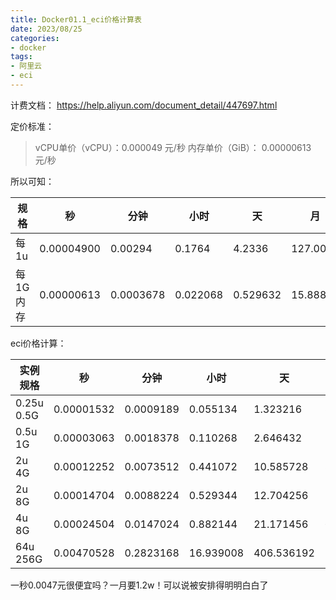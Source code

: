 ```yaml
---
title: Docker01.1_eci价格计算表
date: 2023/08/25
categories:
- docker
tags:
- 阿里云
- eci
---
```


计费文档：
https://help.aliyun.com/document_detail/447697.html

定价标准：

>vCPU单价（vCPU）：0.000049 元/秒
>内存单价（GiB）： 0.00000613 元/秒

所以可知：

|  规格  | 秒  | 分钟 | 小时 | 天 | 月 | 年|
|  ----  | ----  | ----  | ----  | ----  | ----  |----  | 
|每1u|0.00004900 |0.00294|0.1764|4.2336	|127.008|1545.264|
|每1G内存|0.00000613|0.0003678|0.022068|0.529632|15.88896|193.31568|


eci价格计算：

|  实例规格  | 秒  | 分钟 | 小时 | 天 | 月 |年|
|  ----  | ----  | ----  | ----  | ----  | ----  |----  | 
|0.25u	0.5G|0.00001532| 0.0009189|0.055134|1.323216|	39.69648|482.97384
|0.5u	1G|	0.00003063|	0.0018378|	0.110268|	2.646432|	79.39296|965.94768|
|2u	4G|	0.00012252| 0.0073512|	0.441072|	10.585728|	317.57184|3863.79072|
|2u	8G|	0.00014704 | 0.0088224|	0.529344|	12.704256|	381.12768|4637.05344|
|4u	8G|	0.00024504| 0.0147024|	0.882144|	21.171456|	635.14368|7727.58144|
|64u	256G|	0.00470528| 	0.2823168|	16.939008|	406.536192|	12196.08576|148385.7101|

一秒0.0047元很便宜吗？一月要1.2w！可以说被安排得明明白白了